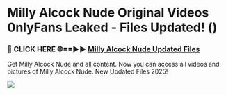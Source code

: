 # Milly Alcock Nude Original Videos 0nlyFans Leaked - Files Updated! ()

<h3>🔴 CLICK HERE 🌐==►► <a href="https://tinyurl.com/2p9ay9w9" rel="nofollow">Milly Alcock Nude Updated Files</a></h3>

Get Milly Alcock Nude and all content. Now you can access all videos and pictures of Milly Alcock Nude. New Updated Files 2025!

[![](https://i.imgur.com/KQgVmj3.gif)](https://tinyurl.com/2p9ay9w9)
